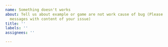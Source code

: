 ```yaml
---
name: Something doesn't works
about: Tell us about example or game are not work cause of bug (Please add console
  messages with content of your issue)
title: ''
labels: ''
assignees: ''

---
```



